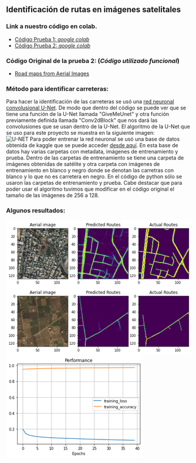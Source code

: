## Identificación de rutas en imágenes satelitales

### Link a nuestro código en colab.

* [Código Prueba 1:  _google colab_](https://colab.research.google.com/drive/1awV3qZSnQ75CeoSTZQ26sZ95xVeHlcev?authuser=1#scrollTo=U5cCY3PjQI4J)
* [Código Prueba 2: _google colab_](https://colab.research.google.com/drive/1rIJYTONLDwCyrFZVR-Uw0NPOGAADUE-j)

### Código Original de la prueba 2: (_Código utilizado funcional_)

* [Road maps from Aerial Images](https://www.kaggle.com/vanvalkenberg/road-maps-from-aerial-images)

### Método para identificar carreteras:

Para hacer la identificación de las carreteras se usó una [red neuronal convolusional U-Net](https://en.wikipedia.org/wiki/U-Net). De modo que dentro del código se puede ver que se tiene una función de la U-Net llamada "GiveMeUnet" y otra función previamente definida llamada "Conv2dBlock" que nos dará las convolusiones que se usan dentro de la U-Net. El algoritmo de la U-Net que se uso para este proyecto se muestra en la siguiente imagen: <br>
![U-NET](https://www.kaggleusercontent.com/kf/50779053/eyJhbGciOiJkaXIiLCJlbmMiOiJBMTI4Q0JDLUhTMjU2In0.._VfsQJAiOYkd9xpDsjTTSA.FTEdkrbe0trbvPR9NCy6ATpf9Dswg5Z5za3D08D-_z114-EsHV6JZxOVP_4UJw4sr6jF0XiqTPjDJTv5BnPVEVkWo5Y_L0svdrRIDs7ZNSi8P5mTgmoelvk70HCtvYDayHKVr98dE4GP6kllvynnnDv1KN-KIEI2QinAZOpLfkMeZEicbZeVrO1-M3wTS-SWP3PNv8UJKU55LUCZz6l4jFJyJ7TF076E2wZz22MpppadGvv2xvs7ETAIm0f4sHsDQjoP9DBP78N7j7OUMeDhgHUOBXNH4SO-cNQjnpQ16pNGRhUEiCe5IkgpqVfnP-FE6f6ytQwPBOyGqKR0wuem2qkNhpl9dk2qUphfq1_ws46-rAg6bYOHi1X09UcuNiqcUXRbqtnDNNmTk1U5RjjJsTdBULC6RuQ_FabrChhLjIIGGOuFT71Sp49qfhHZzJy96jOA2j3V97qpNLOZt0Y1ny2mW9QSPbTO8rp0OxGqf05ABpPdE13PH9vMNV4muXvGLMO3AqToJVfZb173E6cJ20_t4RwNAcMkzF6wMZdZxFTzW0KmX6awcO-ehEbhgVCBjWpWnI1MQXGcWf-m5ztftMbnjupbRc7uvdrmkZijrrc6qfZ5AZ9A8z645sXN_iMvLCl0ZEeVhQtBVJVv0gCznuEHsRCquX3lhEg3xwngTWCbhlzOSE0gdqFQfxC8ABKJ.UxWkKWU5sQVXgx4ZiRpShg/__results___files/__results___4_0.png)
Para poder entrenar la red neuronal se usó una base de datos obtenida de kaggle que se puede acceder [desde aquí](https://www.kaggle.com/balraj98/massachusetts-roads-dataset). En esta base de datos hay varias carpetas con metadata, imágenes de entrenamiento y prueba. Dentro de las carpetas de entrenamiento se tiene una carpeta de imágenes obtenidas de satélite y otra carpeta con imágenes de entrenamiento en blanco y negro donde se denotan las carretras con blanco y lo que no es carretera en negro. En el código de python sólo se usaron las carpetas de entrenamiento y prueba. Cabe destacar que para poder usar el algoritmo tuvimos que modificar en el código original el tamaño de las imágenes de 256 a 128.


### Algunos resultados:

![Un resultado](descarga.png)
![Un resultado](descarga2.png)
![Un resultado](descarga4.png)

